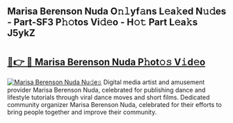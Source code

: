 ## Marisa Berenson Nuda O𝚗𝚕yf𝚊ns L𝚎a𝚔ed N𝚞𝚍es - Part-SF3 P𝚑𝚘tos Vi𝚍𝚎o - H𝚘𝚝 Part L𝚎a𝚔s J5ykZ

# <h2><a href="http://kfdfjho.oniu.top/?m=Marisa+Berenson+Nuda">🔗👉 🔴 Marisa Berenson Nuda P𝚑ot𝚘𝚜 V𝚒d𝚎o</a></h2>

[![Marisa Berenson Nuda Nu𝚍e𝚜](https://i.imgur.com/0qMVB7G.gif)](http://kfdfjho.oniu.top/?m=Marisa+Berenson+Nuda)
Digital media artist and amusement provider Marisa Berenson Nuda, celebrated for publishing dance and lifestyle tutorials through viral dance moves and short films. Dedicated community organizer Marisa Berenson Nuda, celebrated for their efforts to bring people together and improve their community.  
